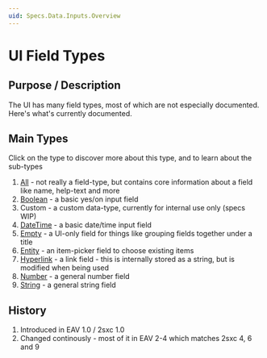 ```yaml
---
uid: Specs.Data.Inputs.Overview
---
```

# UI Field Types

## Purpose / Description
The UI has many field types, most of which are not especially documented. Here's what's currently documented.

## Main Types
Click on the type to discover more about this type, and to learn about the sub-types

1. [All](xref:Specs.Data.Inputs.All) - not really a field-type, but contains core information about a field like name, help-text and more
1. [Boolean](xref:Specs.Data.Inputs.Boolean) - a basic yes/on input field
1. Custom - a custom data-type, currently for internal use only (specs WIP)
1. [DateTime](xref:Specs.Data.Inputs.Datetime) - a basic date/time input field
1. [Empty](xref:Specs.Data.Inputs.Empty) - a UI-only field for things like grouping fields together under a title
1. [Entity](xref:Specs.Data.Inputs.Entity) - an item-picker field to choose existing items
1. [Hyperlink](xref:Specs.Data.Inputs.Hyperlink) - a link field - this is internally stored as a string, but is modified when being used
1. [Number](xref:Specs.Data.Inputs.Number) - a general number field
1. [String](xref:Specs.Data.Inputs.String) - a general string field

## History
1. Introduced in EAV 1.0 / 2sxc 1.0
2. Changed continously - most of it in EAV 2-4 which matches 2sxc 4, 6 and 9
